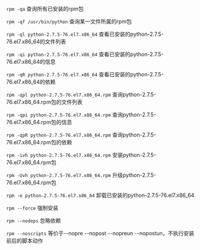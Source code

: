 `rpm -qa` 查询所有已安装的rpm包

`rpm -qf /usr/bin/python` 查询某一文件所属的rpm包

`rpm -ql python-2.7.5-76.el7.x86_64` 查看已安装的python-2.7.5-76.el7.x86_64的文件列表

`rpm -qi python-2.7.5-76.el7.x86_64` 查看已安装的python-2.7.5-76.el7.x86_64的信息

`rpm -qR python-2.7.5-76.el7.x86_64` 查看已安装的python-2.7.5-76.el7.x86_64的依赖

`rpm -qpl python-2.7.5-76.el7.x86_64.rpm` 查询python-2.7.5-76.el7.x86_64.rpm包的文件列表

`rpm -qpi python-2.7.5-76.el7.x86_64.rpm` 查询python-2.7.5-76.el7.x86_64.rpm包的信息

`rpm -qpR python-2.7.5-76.el7.x86_64.rpm` 查询python-2.7.5-76.el7.x86_64.rpm包的依赖

`rpm -ivh python-2.7.5-76.el7.x86_64.rpm` 安装python-2.7.5-76.el7.x86_64.rpm包

`rpm -Uvh python-2.7.5-76.el7.x86_64.rpm` 升级python-2.7.5-76.el7.x86_64.rpm包

`rpm -e python-2.7.5-76.el7.x86_64` 卸载已安装的python-2.7.5-76.el7.x86_64

`rpm --force` 强制安装

`rpm --nodeps` 忽略依赖

`rpm --noscripts` 等价于--nopre --nopost --nopreun --nopostun，不执行安装前后的脚本动作
